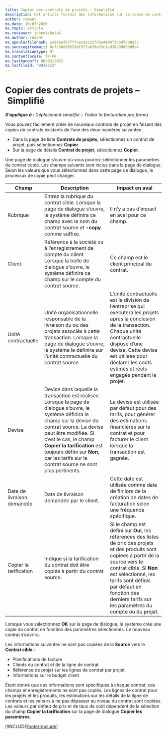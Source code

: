```yaml
---
title: Copier des contrats de projets – Simplifié
description: Cet article fournit des informations sur la copie de contrat de projet dans Project Operations.
author: rumant
ms.date: 10/07/2020
ms.topic: article
ms.reviewer: johnmichalak
ms.author: rumant
ms.openlocfilehash: a1846af677f7cea3ec22fdba4408f2bbd7db8a3c
ms.sourcegitcommit: 6cfc50d89528df977a8f6a55c1ad39d99800d9b4
ms.translationtype: HT
ms.contentlocale: fr-FR
ms.lasthandoff: 06/03/2022
ms.locfileid: "8932615"
---
```

# <a name="copy-project-contracts---lite"></a>Copier des contrats de projets – Simplifié

_**S’applique à :** Déploiement simplifié – Traiter la facturation pro forma_

Vous pouvez facilement créer de nouveaux contrats de projet en faisant des copies de contrats existants de l’une des deux manières suivantes : 

  - Dans la page de liste **Contrats de projets**, sélectionnez un contrat de projet, puis sélectionnez **Copier**.
  - Sur la page de détails **Contrat de projet**, sélectionnez **Copier**.

Une page de dialogue s’ouvre où vous pourrez sélectionner les paramètres du contrat copié. Les champs suivants sont inclus dans la page de dialogue. Selon les valeurs que vous sélectionnez dans cette page de dialogue, le processus de copie peut changer.

| **Champ** | **Description** | **Impact en aval** |
| --- | --- | --- |
| Rubrique | Entrez la rubrique du contrat cible. Lorsque la page de dialogue s’ouvre, le système définira ce champ avec le nom du contrat source et **-copy** comme suffixe. | Il n’y a pas d’impact en aval pour ce champ. |
| Client | Référence à la société ou à l’enregistrement de compte du client. Lorsque la boîte de dialogue s’ouvre, le système définira ce champ sur le compte du contrat source. | Ce champ est le client principal du contrat. |
| Unité contractuelle | Unité organisationnelle responsable de la livraison du ou des projets associés à cette transaction. Lorsque la page de dialogue s’ouvre, le système le définira sur l’unité contractuelle du contrat source. | L’unité contractuelle est la division de l’entreprise qui exécutera les projets après la conclusion de la transaction. Chaque unité contractuelle dispose d’une devise. Cette devise est utilisée pour déclarer les coûts estimés et réels engagés pendant le projet. |
| Devise | Devise dans laquelle la transaction est réalisée. Lorsque la page de dialogue s’ouvre, le système définira le champ sur la devise du contrat source. La devise peut être modifiée. Si c’est le cas, le champ **Copier la tarification** est toujours défini sur **Non**, car les tarifs sur le contrat source ne sont plus pertinents. | La devise est utilisée par défaut pour des tarifs, pour générer des estimations financières sur le contrat et pour facturer le client lorsque la transaction est gagnée. |
| Date de livraison demandée | Date de livraison demandée par le client. | Cette date est utilisée comme date de fin lors de la création de dates de facturation selon une fréquence spécifique. |
| Copier la tarification | Indique si la tarification du contrat doit être copiée à partir du contrat source. | Si le champ est défini sur **Oui**, les références des listes de prix des projets et des produits sont copiées à partir de la source vers le contrat cible. Si **Non** est sélectionné, les tarifs sont définis par défaut en fonction des derniers tarifs sur les paramètres du compte ou du projet. |

Lorsque vous sélectionnez **OK** sur la page de dialogue, le système crée une copie du contrat en fonction des paramètres sélectionnés. Le nouveau contrat s’ouvrira.

Les informations suivantes ne sont pas copiées de la **Source** vers le **Contrat cible** :

  - Planifications de facture
  - Clients du contrat et de la ligne de contrat
  - Référence de projet sur les lignes de contrat par projet
  - Informations sur le budget client

Étant donné que ces informations sont spécifiques à chaque contrat, ces champs et enregistrements ne sont pas copiés. Les lignes de contrat pour les projets et les produits, les estimations sur les détails de la ligne de contrats et les valeurs à ne pas dépasser au niveau du contrat sont copiées. Les valeurs par défaut de prix et de taux de coût dépendent de la sélection du champ **Copier la tarification** sur la page de dialogue **Copier les paramètres**.


[!INCLUDE[footer-include](../../includes/footer-banner.md)]